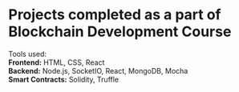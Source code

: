 # Projects completed as a part of Blockchain Development Course

Tools used: <br/>
<b>Frontend:</b> HTML, CSS, React <br/>
<b>Backend:</b> Node.js, SocketIO, React, MongoDB, Mocha <br/>
<b>Smart Contracts:</b> Solidity, Truffle
